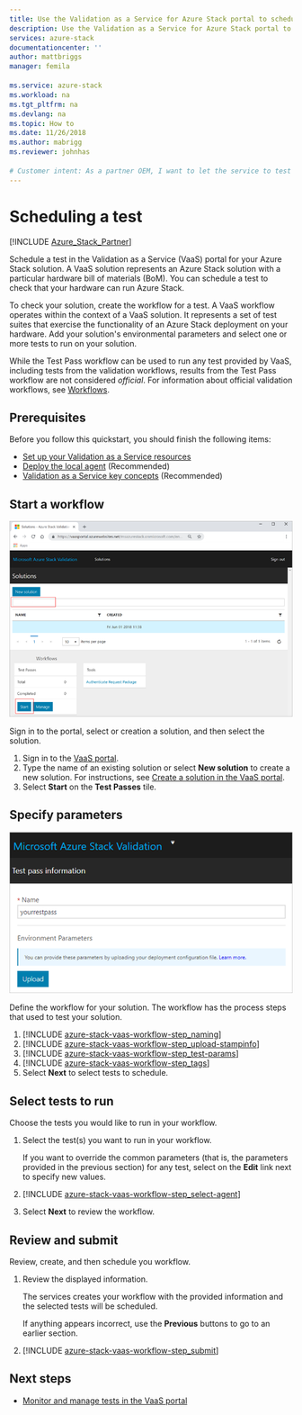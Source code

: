 ```yaml
---
title: Use the Validation as a Service for Azure Stack portal to schedule your first test | Microsoft Docs
description: Use the Validation as a Service for Azure Stack portal to schedule your first test.
services: azure-stack
documentationcenter: ''
author: mattbriggs
manager: femila

ms.service: azure-stack
ms.workload: na
ms.tgt_pltfrm: na
ms.devlang: na
ms.topic: How to
ms.date: 11/26/2018
ms.author: mabrigg
ms.reviewer: johnhas

# Customer intent: As a partner OEM, I want to let the service to test my hardware bill of materials to check that it can run Azure Stack.
---
```


# Scheduling a test

[!INCLUDE [Azure_Stack_Partner](./includes/azure-stack-partner-appliesto.md)]

Schedule a test in the Validation as a Service (VaaS) portal for your Azure Stack solution. A VaaS solution represents an Azure Stack solution with a particular hardware bill of materials (BoM). You can schedule a test to check that your hardware can run Azure Stack.

To check your solution, create the workflow for a test. A VaaS workflow operates within the context of a VaaS solution. It represents a set of test suites that exercise the functionality of an Azure Stack deployment on your hardware. Add your solution's environmental parameters and select one or more tests to run on your solution.

While the Test Pass workflow can be used to run any test provided by VaaS, including tests from the validation workflows, results from the Test Pass workflow are not considered *official*. For information about official validation workflows, see [Workflows](azure-stack-vaas-key-concepts.md#workflows).

## Prerequisites

Before you follow this quickstart, you should finish the following items:

- [Set up your Validation as a Service resources](azure-stack-vaas-set-up-resources.md)
- [Deploy the local agent](azure-stack-vaas-local-agent.md) (Recommended)
- [Validation as a Service key concepts](azure-stack-vaas-key-concepts.md) (Recommended)

## Start a workflow

![Sign into the VaaS portal](media/vaas_portalsignin.png)

Sign in to the portal, select or creation a solution, and then select the solution.

1. Sign in to the [VaaS portal](https://azurestackvalidation.com).
2. Type the name of an existing solution or select **New solution** to create a new solution. For instructions, see [Create a solution in the VaaS portal](azure-stack-vaas-key-concepts.md#create-a-solution-in-the-vaas-portal).
3. Select **Start** on the **Test Passes** tile.

## Specify parameters

![Alt Text](media/vaas_test_pass_parameters.png)

Define the workflow for your solution. The workflow has the process steps that used to test your solution.

1. [!INCLUDE [azure-stack-vaas-workflow-step_naming](includes/azure-stack-vaas-workflow-step_naming.md)]
2. [!INCLUDE [azure-stack-vaas-workflow-step_upload-stampinfo](includes/azure-stack-vaas-workflow-step_upload-stampinfo.md)]
3. [!INCLUDE [azure-stack-vaas-workflow-step_test-params](includes/azure-stack-vaas-workflow-step_test-params.md)]
4. [!INCLUDE [azure-stack-vaas-workflow-step_tags](includes/azure-stack-vaas-workflow-step_tags.md)]
5. Select **Next** to select tests to schedule.

## Select tests to run

Choose the tests you would like to run in your workflow.

1. Select the test(s) you want to run in your workflow.

    If you want to override the common parameters (that is, the parameters provided in the previous section) for any test, select on the **Edit** link next to specify new values.

1. [!INCLUDE [azure-stack-vaas-workflow-step_select-agent](includes/azure-stack-vaas-workflow-step_select-agent.md)]
1. Select **Next** to review the workflow.

## Review and submit

Review, create, and then schedule you workflow.

1. Review the displayed information.

    The services creates your workflow with the provided information and the selected tests will be scheduled.

    If anything appears incorrect, use the **Previous** buttons to go to an earlier section.

1. [!INCLUDE [azure-stack-vaas-workflow-step_submit](includes/azure-stack-vaas-workflow-step_submit.md)]

## Next steps

- [Monitor and manage tests in the VaaS portal](azure-stack-vaas-monitor-test.md)
